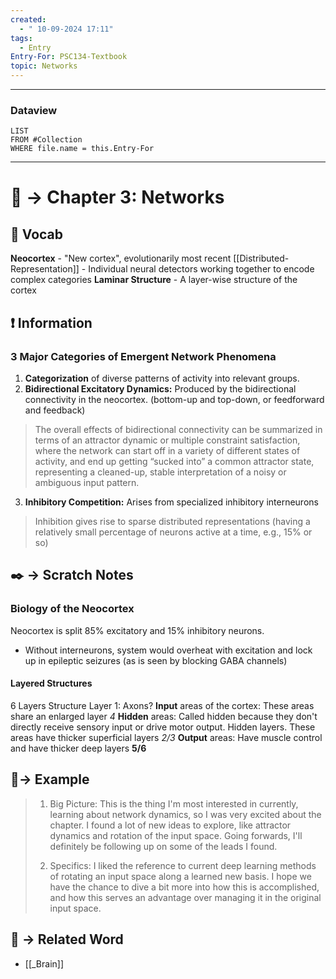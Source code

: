 ```yaml
---
created:
  - " 10-09-2024 17:11"
tags:
  - Entry
Entry-For: PSC134-Textbook
topic: Networks
---
```


---
### Dataview
```dataview
LIST
FROM #Collection
WHERE file.name = this.Entry-For
```
---

# 📗 -> Chapter 3: Networks
## 🎤 Vocab
**Neocortex** - "New cortex", evolutionarily most recent 
[[Distributed-Representation]] - Individual neural detectors working together to encode complex categories
**Laminar Structure** - A layer-wise structure of the cortex

## ❗ Information
### 3 Major Categories of Emergent Network Phenomena
1) **Categorization** of diverse patterns of activity into relevant groups. 
2) **Bidirectional Excitatory Dynamics:** Produced by the bidirectional connectivity in the neocortex. (bottom-up and top-down, or feedforward and feedback)
> The overall effects of bidirectional connectivity can be summarized in terms of an attractor dynamic or multiple constraint satisfaction, where the network can start off in a variety of different states of activity, and end up getting “sucked into” a common attractor state, representing a cleaned-up, stable interpretation of a noisy or ambiguous input pattern.
3) **Inhibitory Competition:** Arises from specialized inhibitory interneurons
> Inhibition gives rise to sparse distributed representations (having a relatively small percentage of neurons active at a time, e.g., 15% or so)



## ✒️ -> Scratch Notes
### Biology of the Neocortex
Neocortex is split 85% excitatory and 15% inhibitory neurons.
- Without interneurons, system would overheat with excitation and lock up in epileptic seizures (as is seen by blocking GABA channels)

#### Layered Structures
6 Layers Structure
Layer 1: Axons?
**Input** areas of the cortex: These areas share an enlarged layer *4*
**Hidden** areas: Called hidden because they don't directly receive sensory input or drive motor output. Hidden layers. These areas have thicker superficial layers *2/3*
**Output** areas: Have muscle control and have thicker deep layers **5/6**




## 🧪-> Example
> 1) Big Picture: This is the thing I'm most interested in currently, learning about network dynamics, so I was very excited about the chapter. I found a lot of new ideas to explore, like attractor dynamics and rotation of the input space. Going forwards, I'll definitely be following up on some of the leads I found.
> 
> 2) Specifics: I liked the reference to current deep learning methods of rotating an input space along a learned new basis. I hope we have the chance to dive a bit more into how this is accomplished, and how this serves an advantage over managing it in the original input space.


## 🔗 -> Related Word
- [[_Brain]]
